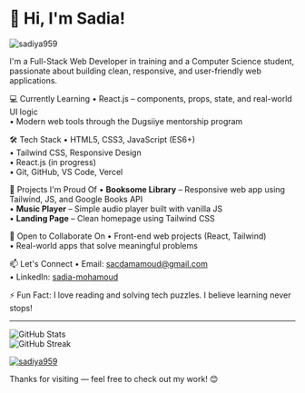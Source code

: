 # 👋 Hi, I'm Sadia!

<p align="left"> 
  <img src="https://komarev.com/ghpvc/?username=sadiya959&label=Profile%20views&color=0e75b6&style=flat" alt="sadiya959" /> 
</p> 

                                                                                                                                                                   
I'm a Full-Stack Web Developer in training and a Computer Science student, passionate about building clean, responsive, and user-friendly web applications.

💻 Currently Learning
• React.js – components, props, state, and real-world UI logic  
• Modern web tools through the Dugsiiye mentorship program



🛠 Tech Stack
• HTML5, CSS3, JavaScript (ES6+)  
• Tailwind CSS, Responsive Design  
• React.js (in progress)  
• Git, GitHub, VS Code, Vercel

🌟 Projects I'm Proud Of
• **Booksome Library** – Responsive web app using Tailwind, JS, and Google Books API  
• **Music Player** – Simple audio player built with vanilla JS  
• **Landing Page** – Clean homepage using Tailwind CSS



🤝 Open to Collaborate On
• Front-end web projects (React, Tailwind)  
• Real-world apps that solve meaningful problems

📫 Let's Connect
• Email: sacdamamoud@gmail.com  
• LinkedIn: [sadia-mohamoud](https://www.linkedin.com/in/sadia-mohamoud-6214a8224)

⚡ Fun Fact: I love reading and solving tech puzzles. I believe learning never stops!

---

![GitHub Stats](https://github-readme-stats.vercel.app/api?username=sadiya959&show_icons=true&theme=radical)  
![GitHub Streak](https://github-readme-streak-stats.herokuapp.com?user=sadiya959&theme=radical)

<p align="left"> <a href="https://github.com/ryo-ma/github-rofile-trophy"><img src="https://github-profile-trophy.vercel.app/?username=sadiya959" alt="sadiya959" /></a> </p>
Thanks for visiting — feel free to check out my work! 😊
